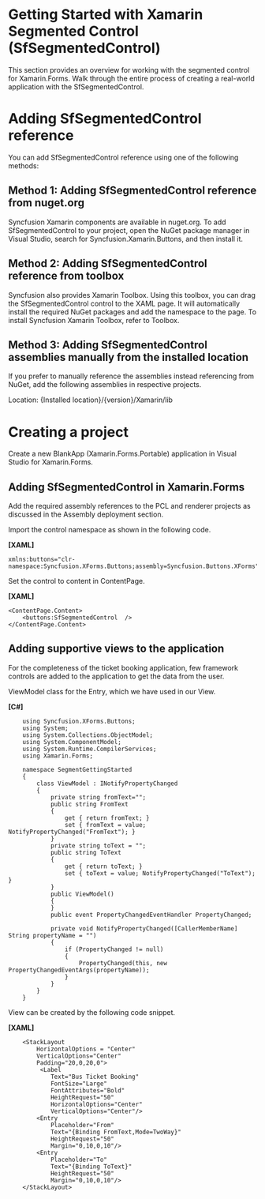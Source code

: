 # Getting Started with Xamarin Segmented Control (SfSegmentedControl)

This section provides an overview for working with the segmented control for Xamarin.Forms. Walk through the entire process of creating a real-world application with the SfSegmentedControl.

# Adding SfSegmentedControl reference
You can add SfSegmentedControl reference using one of the following methods:

## Method 1: Adding SfSegmentedControl reference from nuget.org

Syncfusion Xamarin components are available in nuget.org. To add SfSegmentedControl to your project, open the NuGet package manager in Visual Studio, search for Syncfusion.Xamarin.Buttons, and then install it.

## Method 2: Adding SfSegmentedControl reference from toolbox

Syncfusion also provides Xamarin Toolbox. Using this toolbox, you can drag the SfSegmentedControl control to the XAML page. It will automatically install the required NuGet packages and add the namespace to the page. To install Syncfusion Xamarin Toolbox, refer to Toolbox.

## Method 3: Adding SfSegmentedControl assemblies manually from the installed location

If you prefer to manually reference the assemblies instead referencing from NuGet, add the following assemblies in respective projects.

Location: {Installed location}/{version}/Xamarin/lib

# Creating a project
Create a new BlankApp (Xamarin.Forms.Portable) application in Visual Studio for Xamarin.Forms.

## Adding SfSegmentedControl in Xamarin.Forms
Add the required assembly references to the PCL and renderer projects as discussed in the Assembly deployment  section.

Import the control namespace as shown in the following code.

**[XAML]**

```
xmlns:buttons="clr-namespace:Syncfusion.XForms.Buttons;assembly=Syncfusion.Buttons.XForms"
```
Set the control to content in ContentPage.

**[XAML]**
```
<ContentPage.Content>
    <buttons:SfSegmentedControl  />
</ContentPage.Content>
```
## Adding supportive views to the application
For the completeness of the ticket booking application, few framework controls are added to the application to get the data from the user.

ViewModel class for the Entry, which we have used in our View.
    
**[C#]**
```
    using Syncfusion.XForms.Buttons;
    using System;
    using System.Collections.ObjectModel;
    using System.ComponentModel;
    using System.Runtime.CompilerServices;
    using Xamarin.Forms;
    
    namespace SegmentGettingStarted
    {
        class ViewModel : INotifyPropertyChanged
        {
            private string fromText="";
            public string FromText
            {
                get { return fromText; }
                set { fromText = value; NotifyPropertyChanged("FromText"); }
            }
            private string toText = "";
            public string ToText
            {
                get { return toText; }
                set { toText = value; NotifyPropertyChanged("ToText"); }
            }
            public ViewModel()
            {
            }
            public event PropertyChangedEventHandler PropertyChanged;
    
            private void NotifyPropertyChanged([CallerMemberName] String propertyName = "")
            {
                if (PropertyChanged != null)
                {
                    PropertyChanged(this, new PropertyChangedEventArgs(propertyName));
                }
            }
        }
    }
```
View can be created by the following code snippet.

**[XAML]**

```
    <StackLayout
        HorizontalOptions = "Center"
        VerticalOptions="Center"
        Padding="20,0,20,0">
         <Label
            Text="Bus Ticket Booking"
            FontSize="Large"
            FontAttributes="Bold"
            HeightRequest="50"
            HorizontalOptions="Center"
            VerticalOptions="Center"/>
        <Entry
            Placeholder="From"
            Text="{Binding FromText,Mode=TwoWay}"
            HeightRequest="50"
            Margin="0,10,0,10"/>
        <Entry
            Placeholder="To"
            Text="{Binding ToText}"
            HeightRequest="50"
            Margin="0,10,0,10"/>
    </StackLayout>
```